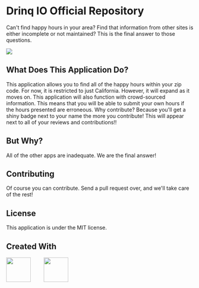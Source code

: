 ﻿# Drinq IO Official Repository
Can't find happy hours in your area? Find that information from other sites is either incomplete or not maintained? This is the final answer to those questions.

![](https://media.giphy.com/media/3oKIPuGIRtjn3vAaFW/giphy.gif)

## What Does This Application Do?
This application allows you to find all of the happy hours within your zip code. For now, it is restricted to just California. However, it will expand as it moves on. This application will also function with crowd-sourced information. This means that you will be able to submit your own hours if the hours presented are erroneous. Why contribute? Because you'll get a shiny badge next to your name the more you contribute! This will appear next to all of your reviews and contributions!!
## But Why?
All of the other apps are inadequate. We are the final answer!
## Contributing
Of course you can contribute. Send a pull request over, and we'll take care of the rest!
## License
This application is under the MIT license.


## Created With
<p float="left">
<a href="https://laravel.com/"><img src="https://upload.wikimedia.org/wikipedia/commons/3/3d/LaravelLogo.png" height="66"></a> &nbsp;&nbsp;&nbsp;&nbsp;&nbsp;&nbsp;&nbsp;
<a href="https://reactjs.org/"><img src="https://cdn.worldvectorlogo.com/logos/react.svg" height="66"></a>
&nbsp&nbsp&nbsp&nbsp&nbsp&nbsp
